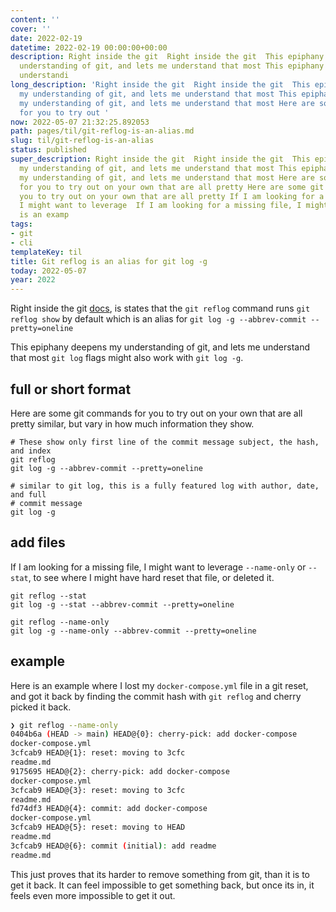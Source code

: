 ```yaml
---
content: ''
cover: ''
date: 2022-02-19
datetime: 2022-02-19 00:00:00+00:00
description: Right inside the git  Right inside the git  This epiphany deepens my
  understanding of git, and lets me understand that most This epiphany deepens my
  understandi
long_description: 'Right inside the git  Right inside the git  This epiphany deepens
  my understanding of git, and lets me understand that most This epiphany deepens
  my understanding of git, and lets me understand that most Here are some git commands
  for you to try out '
now: 2022-05-07 21:32:25.892053
path: pages/til/git-reflog-is-an-alias.md
slug: til/git-reflog-is-an-alias
status: published
super_description: Right inside the git  Right inside the git  This epiphany deepens
  my understanding of git, and lets me understand that most This epiphany deepens
  my understanding of git, and lets me understand that most Here are some git commands
  for you to try out on your own that are all pretty Here are some git commands for
  you to try out on your own that are all pretty If I am looking for a missing file,
  I might want to leverage  If I am looking for a missing file, I might want to leverage  Here
  is an examp
tags:
- git
- cli
templateKey: til
title: Git reflog is an alias for git log -g
today: 2022-05-07
year: 2022
---
```


Right inside the git [docs](https://git-scm.com/docs/git-reflog#_description),
is states that the `git reflog` command runs `git reflog show` by default which
is an alias for `git log -g --abbrev-commit --pretty=oneline`

This epiphany deepens my understanding of git, and lets me understand that most
`git log` flags might also work with `git log -g`.


## full or short format

Here are some git commands for you to try out on your own that are all pretty
similar, but vary in how much information they show.

``` stat
# These show only first line of the commit message subject, the hash, and index
git reflog
git log -g --abbrev-commit --pretty=oneline

# similar to git log, this is a fully featured log with author, date, and full
# commit message
git log -g
```

## add files

If I am looking for a missing file, I might want to leverage `--name-only` or
`--stat`, to see where I might have hard reset that file, or deleted it.

```
git reflog --stat
git log -g --stat --abbrev-commit --pretty=oneline

git reflog --name-only
git log -g --name-only --abbrev-commit --pretty=oneline
```

## example

Here is an example where I lost my `docker-compose.yml` file in a git reset,
and got it back by finding the commit hash with `git reflog` and cherry picked
it back.

``` bash
❯ git reflog --name-only
0404b6a (HEAD -> main) HEAD@{0}: cherry-pick: add docker-compose
docker-compose.yml
3cfcab9 HEAD@{1}: reset: moving to 3cfc
readme.md
9175695 HEAD@{2}: cherry-pick: add docker-compose
docker-compose.yml
3cfcab9 HEAD@{3}: reset: moving to 3cfc
readme.md
fd74df3 HEAD@{4}: commit: add docker-compose
docker-compose.yml
3cfcab9 HEAD@{5}: reset: moving to HEAD
readme.md
3cfcab9 HEAD@{6}: commit (initial): add readme
readme.md
```

This just proves that its harder to remove something from git, than it is to
get it back.  It can feel impossible to get something back, but once its in, it
feels even more impossible to get it out.